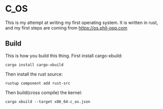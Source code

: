 # C_OS

This is my attempt at writing my first operating system. It is written in rust, and my first steps are coming from https://os.phil-opp.com

## Build

This is how you build this thing. First install cargo-xbuild:

``` 
cargo install cargo-xbuild
```

Then install the rust source:

````
rustup component add rust-src
````

Then build(cross compile) the kernel:

````
cargo xbuild --target x86_64-c_os.json
````

